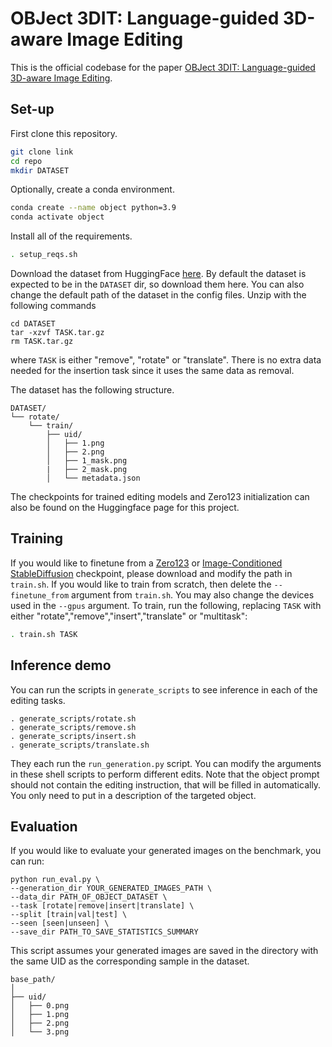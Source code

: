 # OBJect 3DIT: Language-guided 3D-aware Image Editing

This is the official codebase for the paper [OBJect 3DIT: Language-guided 3D-aware Image Editing](https://arxiv.org/abs/2307.11073).

## Set-up

First clone this repository.

```bash
git clone link
cd repo
mkdir DATASET
```

Optionally, create a conda environment.

```bash
conda create --name object python=3.9
conda activate object
```
Install all of the requirements.
```bash
. setup_reqs.sh
```
Download the dataset from HuggingFace [here](https://huggingface.co/datasets/allenai/object-edit/tree/main). By default the dataset is expected to be in the `DATASET` dir, so download them here. You can also change the default path of the dataset in the config files.
Unzip with the following commands
```
cd DATASET
tar -xzvf TASK.tar.gz
rm TASK.tar.gz
```
where `TASK` is either "remove", "rotate" or "translate". There is no extra data needed for the insertion task since it uses the same data as removal.

The dataset has the following structure.
```
DATASET/
└── rotate/
    └── train/
        ├── uid/
        │   ├── 1.png
        │   ├── 2.png
        │   ├── 1_mask.png
        |   ├── 2_mask.png
        │   └── metadata.json
```
The checkpoints for trained editing models and Zero123 initialization can also be found on the Huggingface page for this project.
## Training

If you would like to finetune from a [Zero123](https://github.com/cvlab-columbia/zero123) or [Image-Conditioned StableDiffusion](https://huggingface.co/lambdalabs/stable-diffusion-image-conditioned) checkpoint, please download and modify the path in `train.sh`. If you would like to train from scratch, then delete the `--finetune_from` argument from `train.sh`. You may also change the devices used in the `--gpus` argument. To train, run the following, replacing `TASK` with either "rotate","remove","insert","translate" or "multitask":
```bash
. train.sh TASK
```

## Inference demo
You can run the scripts in `generate_scripts` to see inference in each of the editing tasks.
```
. generate_scripts/rotate.sh
. generate_scripts/remove.sh
. generate_scripts/insert.sh
. generate_scripts/translate.sh
```
They each run the `run_generation.py` script. You can modify the arguments in these shell scripts to perform different edits. Note that the object prompt should not contain the editing instruction, that will be filled in automatically. You only need to put in a description of the targeted object.
## Evaluation

If you would like to evaluate your generated images on the benchmark, you can run:

```
python run_eval.py \
--generation_dir YOUR_GENERATED_IMAGES_PATH \
--data_dir PATH_OF_OBJECT_DATASET \
--task [rotate|remove|insert|translate] \
--split [train|val|test] \
--seen [seen|unseen] \
--save_dir PATH_TO_SAVE_STATISTICS_SUMMARY
```

This script assumes your generated images are saved in the directory with the same UID as the corresponding sample in the dataset.
```
base_path/
│
├── uid/
│   ├── 0.png
│   ├── 1.png
│   ├── 2.png
│   └── 3.png
